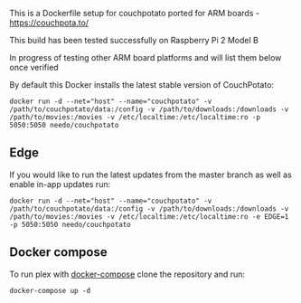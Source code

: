This is a Dockerfile setup for couchpotato ported for ARM boards - https://couchpota.to/  

This build has been tested successfully on Raspberry Pi 2 Model B

In progress of testing other ARM board platforms and will list them below once verified

By default this Docker installs the latest stable version of CouchPotato:

```
docker run -d --net="host" --name="couchpotato" -v /path/to/couchpotato/data:/config -v /path/to/downloads:/downloads -v /path/to/movies:/movies -v /etc/localtime:/etc/localtime:ro -p 5050:5050 needo/couchpotato
```

Edge
----
If you would like to run the latest updates from the master branch as well as enable in-app updates run:

```
docker run -d --net="host" --name="couchpotato" -v /path/to/couchpotato/data:/config -v /path/to/downloads:/downloads -v /path/to/movies:/movies -v /etc/localtime:/etc/localtime:ro -e EDGE=1 -p 5050:5050 needo/couchpotato
```

Docker compose
--------------

To run plex with [docker-compose](https://docs.docker.com/compose/) clone the repository and run:

```
docker-compose up -d
```
